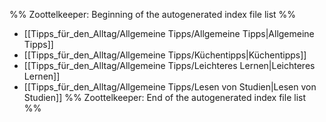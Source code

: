 %% Zoottelkeeper: Beginning of the autogenerated index file list  %%
-  [[Tipps_für_den_Alltag/Allgemeine Tipps/Allgemeine Tipps|Allgemeine Tipps]]
-  [[Tipps_für_den_Alltag/Allgemeine Tipps/Küchentipps|Küchentipps]]
-  [[Tipps_für_den_Alltag/Allgemeine Tipps/Leichteres Lernen|Leichteres Lernen]]
-  [[Tipps_für_den_Alltag/Allgemeine Tipps/Lesen von Studien|Lesen von Studien]]
%% Zoottelkeeper: End of the autogenerated index file list  %%
